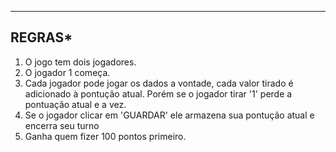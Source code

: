 -----------------------------------
**************REGRAS***************
-----------------------------------

1. O jogo tem dois jogadores.
2. O jogador 1 começa.
3. Cada jogador pode jogar os dados a vontade, cada valor tirado é adicionado à pontução atual.
    Porém se o jogador tirar '1' perde a pontuação atual e a vez.
4. Se o jogador clicar em 'GUARDAR' ele armazena sua pontução atual e encerra seu turno
5. Ganha quem fizer 100 pontos primeiro.
